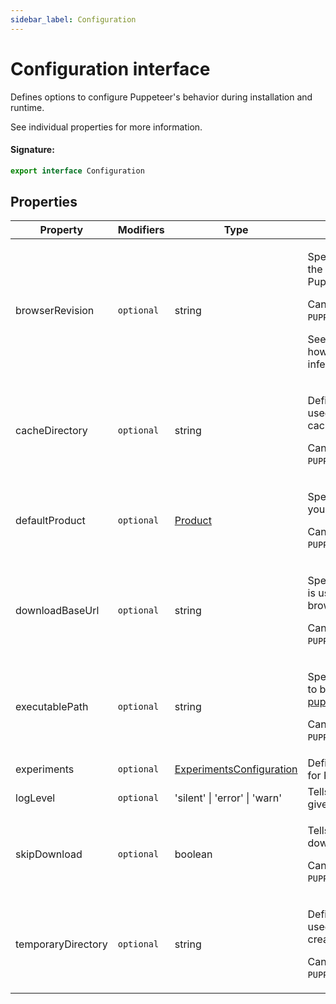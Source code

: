 ```yaml
---
sidebar_label: Configuration
---
```


# Configuration interface

Defines options to configure Puppeteer's behavior during installation and runtime.

See individual properties for more information.

#### Signature:

```typescript
export interface Configuration
```

## Properties

| Property           | Modifiers             | Type                                                                | Description                                                                                                                                                                                                                                              | Default                                                                                                                                                                 |
| ------------------ | --------------------- | ------------------------------------------------------------------- | -------------------------------------------------------------------------------------------------------------------------------------------------------------------------------------------------------------------------------------------------------- | ----------------------------------------------------------------------------------------------------------------------------------------------------------------------- |
| browserRevision    | <code>optional</code> | string                                                              | <p>Specifies a certain version of the browser you'd like Puppeteer to use.</p><p>Can be overridden by <code>PUPPETEER_BROWSER_REVISION</code>.</p><p>See [puppeteer.launch](./puppeteer.puppeteernode.launch.md) on how executable path is inferred.</p> | A compatible-revision of the browser.                                                                                                                                   |
| cacheDirectory     | <code>optional</code> | string                                                              | <p>Defines the directory to be used by Puppeteer for caching.</p><p>Can be overridden by <code>PUPPETEER_CACHE_DIR</code>.</p>                                                                                                                           | <code>path.join(os.homedir(), '.cache', 'puppeteer')</code>                                                                                                             |
| defaultProduct     | <code>optional</code> | [Product](./puppeteer.product.md)                                   | <p>Specifies which browser you'd like Puppeteer to use.</p><p>Can be overridden by <code>PUPPETEER_PRODUCT</code>.</p>                                                                                                                                   | <code>chrome</code>                                                                                                                                                     |
| downloadBaseUrl    | <code>optional</code> | string                                                              | <p>Specifies the URL prefix that is used to download the browser.</p><p>Can be overridden by <code>PUPPETEER_DOWNLOAD_BASE_URL</code>.</p>                                                                                                               | Either https://edgedl.me.gvt1.com/edgedl/chrome/chrome-for-testing or https://archive.mozilla.org/pub/firefox/nightly/latest-mozilla-central, depending on the product. |
| executablePath     | <code>optional</code> | string                                                              | <p>Specifies an executable path to be used in [puppeteer.launch](./puppeteer.puppeteernode.launch.md).</p><p>Can be overridden by <code>PUPPETEER_EXECUTABLE_PATH</code>.</p>                                                                            | **Auto-computed.**                                                                                                                                                      |
| experiments        | <code>optional</code> | [ExperimentsConfiguration](./puppeteer.experimentsconfiguration.md) | Defines experimental options for Puppeteer.                                                                                                                                                                                                              |                                                                                                                                                                         |
| logLevel           | <code>optional</code> | 'silent' \| 'error' \| 'warn'                                       | Tells Puppeteer to log at the given level.                                                                                                                                                                                                               | <code>warn</code>                                                                                                                                                       |
| skipDownload       | <code>optional</code> | boolean                                                             | <p>Tells Puppeteer to not download during installation.</p><p>Can be overridden by <code>PUPPETEER_SKIP_DOWNLOAD</code>.</p>                                                                                                                             |                                                                                                                                                                         |
| temporaryDirectory | <code>optional</code> | string                                                              | <p>Defines the directory to be used by Puppeteer for creating temporary files.</p><p>Can be overridden by <code>PUPPETEER_TMP_DIR</code>.</p>                                                                                                            | <code>os.tmpdir()</code>                                                                                                                                                |
